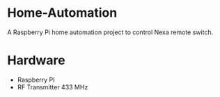 # Home-Automation
A Raspberry Pi home automation project to control Nexa remote switch.

# Hardware
- Raspberry PI
- RF Transmitter 433 MHz
